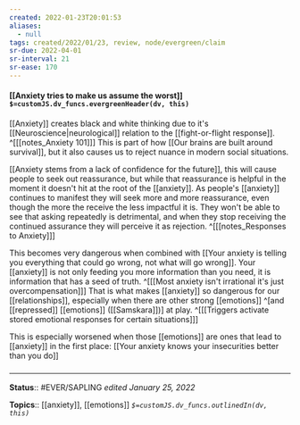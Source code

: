```yaml
---
created: 2022-01-23T20:01:53 
aliases:
  - null
tags: created/2022/01/23, review, node/evergreen/claim
sr-due: 2022-04-01
sr-interval: 21
sr-ease: 170
---
```


#### [[Anxiety tries to make us assume the worst]] `$=customJS.dv_funcs.evergreenHeader(dv, this)`

[[Anxiety]] creates black and white thinking due to it's [[Neuroscience|neurological]] relation to the [[fight-or-flight response]].
^[[[notes_Anxiety 101]]]
This is part of how [[Our brains are built around survival]],
but it also causes us to reject nuance in modern social situations.

[[Anxiety stems from a lack of confidence for the future]],
this will cause people to seek out reassurance,
but while that reassurance is helpful in the moment it doesn't hit at the root of the [[anxiety]].
As people's [[anxiety]] continues to manifest they will seek more and more reassurance,
even though the more the receive the less impactful it is. They won't be able to see that asking repeatedly is detrimental,
and when they stop receiving the continued assurance they will perceive it as rejection.
^[[[notes_Responses to Anxiety]]]

This becomes very dangerous when combined with
[[Your anxiety is telling you everything that could go wrong, not what will go wrong]].
Your [[anxiety]] is not only feeding you more information than you need,
it is information that has a seed of truth.
^[[[Most anxiety isn't irrational it's just overcompensation]]]
That is what makes [[anxiety]] so dangerous for our [[relationships]],
especially when there are other strong [[emotions]] 
^[and [[repressed]] [[emotions]] ([[Samskara]])]
at play.
^[[[Triggers activate stored emotional responses for certain situations]]]

This is especially worsened when those [[emotions]] are ones that lead to [[anxiety]] in the first place:
[[Your anxiety knows your insecurities better than you do]]

### <hr class="footnote"/>

**Status**:: #EVER/SAPLING 
*edited January 25, 2022*

**Topics**:: [[anxiety]], [[emotions]] 
*`$=customJS.dv_funcs.outlinedIn(dv, this)`*
